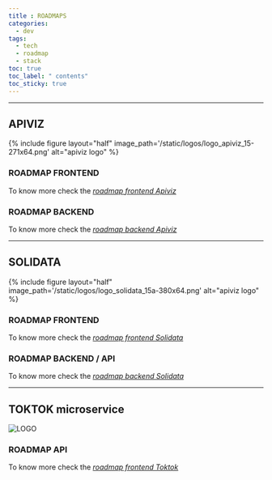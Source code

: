 ```yaml
---
title : ROADMAPS
categories:
  - dev
tags:
  - tech
  - roadmap
  - stack
toc: true
toc_label: " contents"
toc_sticky: true
---
```


-----

## APIVIZ

{% include figure layout="half" image_path='/static/logos/logo_apiviz_15-271x64.png' alt="apiviz logo" %}

<!-- ![LOGO](/static/logos/logo_apiviz_icon_15-100x64.png) -->

### ROADMAP FRONTEND

To know more check the *[roadmap frontend Apiviz](https://github.com/co-demos/apiviz-frontend/projects/1)*


### ROADMAP BACKEND

To know more check the *[roadmap backend Apiviz](https://github.com/co-demos/apiviz-backend/projects/1)*

------

## SOLIDATA

{% include figure layout="half" image_path='/static/logos/logo_solidata_15a-380x64.png' alt="apiviz logo" %}

<!-- ![LOGO](/apiviz-frontend/static/logos/logo_solidata-77x64.png) -->

### ROADMAP FRONTEND

To know more check the *[roadmap frontend Solidata](hhttps://github.com/entrepreneur-interet-general/solidata_frontend)*


### ROADMAP BACKEND / API

To know more check the *[roadmap backend Solidata](https://github.com/entrepreneur-interet-general/solidata_backend/projects/1)*

------

## TOKTOK microservice

<!-- {% include figure image_path='/static/logos/logo_auth_microservice-76x64.png' alt="toktok logo" %} -->

![LOGO](/apiviz-frontend/static/logos/logo_auth_microservice-76x64.png)

### ROADMAP API

To know more check the *[roadmap frontend Toktok](https://github.com/co-demos/toktok/projects/1)*
